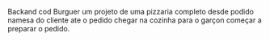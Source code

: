 Backand cod Burguer um projeto de uma pizzaria completo desde podido namesa do cliente ate o pedido chegar na cozinha para o garçon começar a preparar o pedido.




